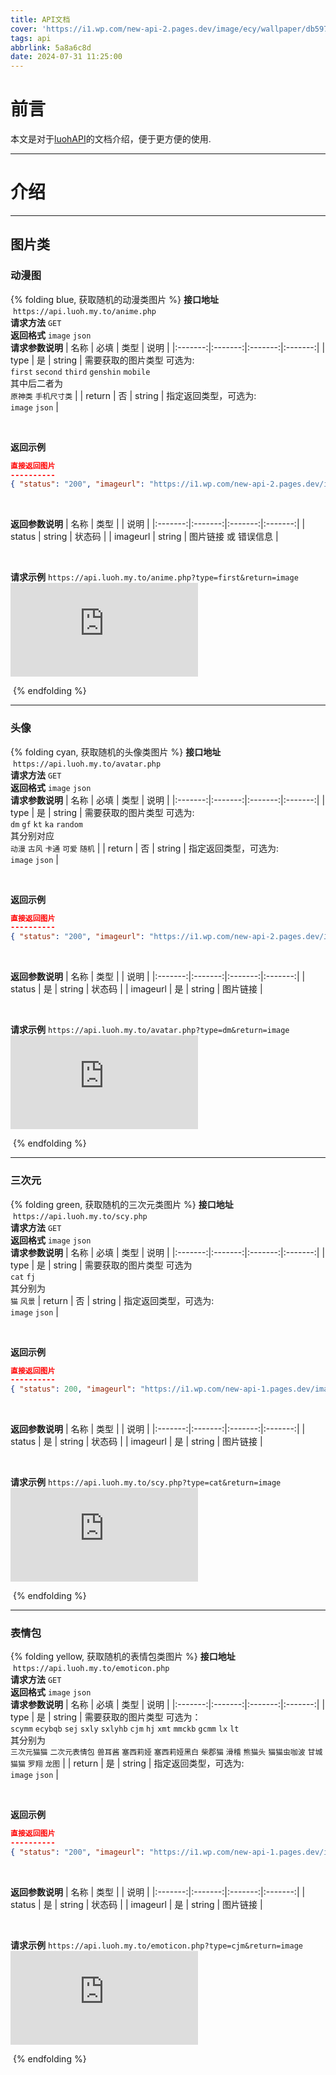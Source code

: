```yaml
---
title: API文档
cover: 'https://i1.wp.com/new-api-2.pages.dev/image/ecy/wallpaper/db59776fed7be1c5.webp'
tags: api
abbrlink: 5a8a6c8d
date: 2024-07-31 11:25:00
---
```


# 前言
本文是对于[luohAPI](https://api.luoh.my.to/)的文档介绍，便于更方便的使用.

---

# 介绍

---

## 图片类

### 动漫图
{% folding blue, 获取随机的动漫类图片 %}
**接口地址**  <span id="animePHP" onclick="CopyApiLink()">`https://api.luoh.my.to/anime.php`</span> <br>
**请求方法** `GET` <br>
**返回格式** `image` `json` <br>
**请求参数说明**
| 名称 | 必填 | 类型 | 说明 |
|:-------:|:-------:|:-------:|:-------:|
| type | 是 | string | 需要获取的图片类型 可选为: <br> `first` `second` `third` `genshin` `mobile` <br> 其中后二者为 <br> `原神类` `手机尺寸类` |
| return | 否 | string | 指定返回类型，可选为: <br> `image` `json` | 

<br>

**返回示例**
```json
直接返回图片
----------
{ "status": "200", "imageurl": "https://i1.wp.com/new-api-2.pages.dev/image/ecy/anime/first/7d7494e0413c29f5.webp" }
```
<br>

**返回参数说明**
| 名称 | 类型 |  | 说明 |
|:-------:|:-------:|:-------:|:-------:|
| status | string | 状态码 |
| imageurl | string | 图片链接 或 错误信息 | 

<br>

**请求示例** <span id="animePHPE" onclick="CopyApiLink()">`https://api.luoh.my.to/anime.php?type=first&return=image`</span> <br>
![anime.webp](https://api.luoh.my.to/anime.php?type=first&return=image)

 {% endfolding %}

---


### 头像
{% folding cyan, 获取随机的头像类图片 %}
**接口地址**  <span id="avatarPHP" onclick="CopyApiLink()">`https://api.luoh.my.to/avatar.php`</span> <br>
**请求方法** `GET` <br>
**返回格式** `image` `json` <br>
**请求参数说明**
| 名称 | 必填 | 类型 | 说明 |
|:-------:|:-------:|:-------:|:-------:|
| type | 是 | string | 需要获取的图片类型 可选为: <br> `dm` `gf` `kt` `ka` `random` <br> 其分别对应 <br> `动漫` `古风` `卡通` `可爱` `随机` |
| return | 否 | string | 指定返回类型，可选为: <br> `image` `json` | 

<br>

**返回示例**
```json
直接返回图片
----------
{ "status": "200", "imageurl": "https://i1.wp.com/new-api-2.pages.dev/二次元/avatar/dongman/90d635bd248701e4.webp" }
```
<br>

**返回参数说明**
| 名称 | 类型 |  | 说明 |
|:-------:|:-------:|:-------:|:-------:|
| status | 是 | string | 状态码 |
| imageurl | 是 | string | 图片链接 | 

<br>

**请求示例** <span id="avatarPHPE" onclick="CopyApiLink()">`https://api.luoh.my.to/avatar.php?type=dm&return=image`</span> <br>
![avatar.webp](https://api.luoh.my.to/avatar.php?type=dm&return=image)

 {% endfolding %}

---


### 三次元
{% folding green, 获取随机的三次元类图片 %}
**接口地址**  <span id="scyPHP" onclick="CopyApiLink()">`https://api.luoh.my.to/scy.php`</span> <br>
**请求方法** `GET` <br>
**返回格式** `image` `json` <br>
**请求参数说明**
| 名称 | 必填 | 类型 | 说明 |
|:-------:|:-------:|:-------:|:-------:|
| type | 是 | string | 需要获取的图片类型 可选为 <br> `cat` `fj` <br> 其分别为 <br> `猫` `风景`
| return | 否 | string | 指定返回类型，可选为: <br> `image` `json` | 

<br>

**返回示例**
```json
直接返回图片
----------
{ "status": 200, "imageurl": "https://i1.wp.com/new-api-1.pages.dev/image/三次元/cat/ea78b37bce6ac049.png" }
```
<br>

**返回参数说明**
| 名称 | 类型 |  | 说明 |
|:-------:|:-------:|:-------:|:-------:|
| status | 是 | string | 状态码 |
| imageurl | 是 | string | 图片链接 | 

<br>

**请求示例** <span id="scyPHPE" onclick="CopyApiLink()">`https://api.luoh.my.to/scy.php?type=cat&return=image`</span> <br>
![cat.webp](https://api.luoh.my.to/scy.php?type=cat&return=image)

 {% endfolding %}

---


### 表情包
{% folding yellow, 获取随机的表情包类图片 %}
**接口地址**  <span id="emoticonPHP" onclick="CopyApiLink()">`https://api.luoh.my.to/emoticon.php`</span> <br>
**请求方法** `GET` <br>
**返回格式** `image` `json` <br>
**请求参数说明**
| 名称 | 必填 | 类型 | 说明 |
|:-------:|:-------:|:-------:|:-------:|
| type | 是 | string | 需要获取的图片类型 可选为：<br> `scymm` `ecybqb` `sej` `sxly` `sxlyhb` `cjm` `hj` `xmt` `mmckb` `gcmm` `lx` `lt` <br> 其分别为 <br> `三次元猫猫` `二次元表情包` `兽耳酱` `塞西莉娅` `塞西莉娅黑白` `柴郡猫` `滑稽` `熊猫头` `猫猫虫咖波` `甘城猫猫` `罗翔` `龙图` |
| return | 是 | string | 指定返回类型，可选为: <br> `image` `json` | 

<br>

**返回示例**
```json
直接返回图片
----------
{ "status": "200", "imageurl": "https://i1.wp.com/new-api-1.pages.dev/image/bqb/cjm/12ab959dfb54797b.png" }
```
<br>

**返回参数说明**
| 名称 | 类型 |  | 说明 |
|:-------:|:-------:|:-------:|:-------:|
| status | 是 | string | 状态码 |
| imageurl | 是 | string | 图片链接 | 

<br>

**请求示例** <span id="emoticonPHPE" onclick="CopyApiLink()">`https://api.luoh.my.to/emoticon.php?type=cjm&return=image`</span> <br>
![emoticon.webp](https://api.luoh.my.to/emoticon.php?type=cjm&return=image)

 {% endfolding %}

<script>
function CopyApiLink() {
    var element = event.target;
    var textarea = document.createElement('textarea');
    textarea.value = element.textContent;
    document.body.appendChild(textarea);
    textarea.select();
    document.execCommand('copy');
    document.body.removeChild(textarea);
}
</script>